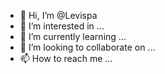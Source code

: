 - 👋 Hi, I’m @Levispa
- 👀 I’m interested in ...
- 🌱 I’m currently learning ...
- 💞️ I’m looking to collaborate on ...
- 📫 How to reach me ...

<!---
Levispa/Levispa is a ✨ special ✨ repository because its `README.md` (this file) appears on your GitHub profile.
You can click the Preview link to take a look at your changes.
--->
